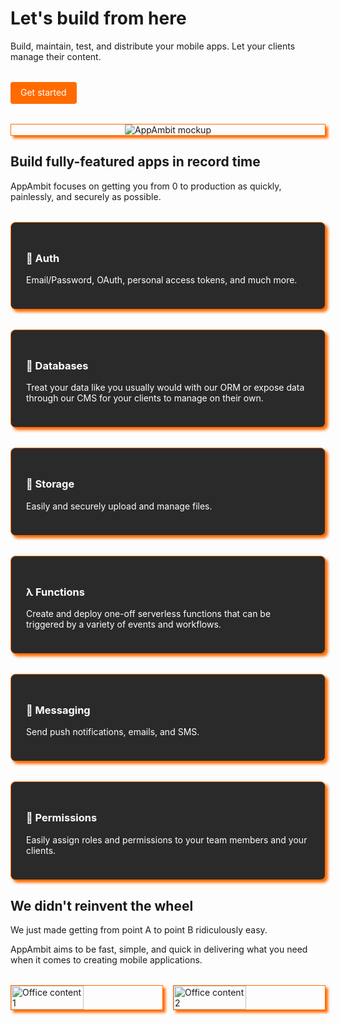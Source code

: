 # Let's build from here

Build, maintain, test, and distribute your mobile apps. Let your clients manage their content.

<div class="cta-buttons">
  <a href="#" class="btn btn-primary">Get started</a>
  <a href="#" class="btn btn-secondary">Log in</a>
</div>

<div class="hero-image">
  <img src="https://sjc.microlink.io/nWvJouXQ2KX8-kmrWJPtgMicUJW_-Ax8rPygm5dkdZLYo0HUacMuw6YiOpSuEqicSPWuUFOmfM0XKQB8G7CBBA.jpeg" alt="AppAmbit mockup" class="mockup">
</div>

## Build fully-featured apps in record time

AppAmbit focuses on getting you from 0 to production as quickly, painlessly, and securely as possible.

<div class="features-grid">
  <div class="feature">
    <h3>🔐 Auth</h3>
    <p>Email/Password, OAuth, personal access tokens, and much more.</p>
  </div>
  <div class="feature">
    <h3>💾 Databases</h3>
    <p>Treat your data like you usually would with our ORM or expose data through our CMS for your clients to manage on their own.</p>
  </div>
  <div class="feature">
    <h3>📁 Storage</h3>
    <p>Easily and securely upload and manage files.</p>
  </div>
  <div class="feature">
    <h3>λ Functions</h3>
    <p>Create and deploy one-off serverless functions that can be triggered by a variety of events and workflows.</p>
  </div>
  <div class="feature">
    <h3>📨 Messaging</h3>
    <p>Send push notifications, emails, and SMS.</p>
  </div>
  <div class="feature">
    <h3>🔑 Permissions</h3>
    <p>Easily assign roles and permissions to your team members and your clients.</p>
  </div>
</div>

## We didn't reinvent the wheel

We just made getting from point A to point B ridiculously easy.

AppAmbit aims to be fast, simple, and quick in delivering what you need when it comes to creating mobile applications.

<div class="office-images">
  <img src="https://sjc.microlink.io/nWvJouXQ2KX8-kmrWJPtgMicUJW_-Ax8rPygm5dkdZLYo0HUacMuw6YiOpSuEqicSPWuUFOmfM0XKQB8G7CBBA.jpeg" alt="Office content 1" class="office-image">
  <img src="https://sjc.microlink.io/nWvJouXQ2KX8-kmrWJPtgMicUJW_-Ax8rPygm5dkdZLYo0HUacMuw6YiOpSuEqicSPWuUFOmfM0XKQB8G7CBBA.jpeg" alt="Office content 2" class="office-image">
</div>

<style>
.md-typeset h1, 
.md-typeset h2,
.md-typeset h3 {
  color: #ffffff;
}

.header {
  display: flex;
  justify-content: space-between;
  align-items: center;
  padding: 1rem;
  background-color: #1a1a1a;
}

.logo {
  height: 40px;
}

nav {
  display: flex;
  gap: 1rem;
}

.nav-link {
  color: #ffffff;
  text-decoration: none;
}

.btn {
  padding: 0.5rem 1rem;
  border-radius: 4px;
  text-decoration: none;
  display: inline-block;
}

.btn-primary {
  background-color: #ff6b00;
  color: #ffffff !important;
}

.btn-secondary {
  background-color: transparent;
  color: #ffffff !important;
  border: 1px solid #ffffff;
}



.cta-buttons {
  display: flex;
  gap: 1rem;
  margin-top: 2rem;
}

.hero-image {
  border:1px solid #FF6B00;
  box-shadow: 4px 4px 4px #FF6B00;
  margin-top: 2rem;
  text-align: center;
}

.mockup {
  max-width: 100%;
  height: auto;
}

.features-grid {
  display: grid;
  grid-template-columns: repeat(auto-fit, minmax(250px, 1fr));
  gap: 2rem;
  margin-top: 2rem;
  
}

.feature {
  background-color: #2a2a2a;
  color: #ffffff;
  padding: 1.5rem;
  border-radius: 8px;
   border:1px solid #FF6B00;
  box-shadow: 4px 4px 4px #FF6B00;
}

.office-images {
  display: flex;
  justify-content: space-between;
  margin-top: 2rem;
  
}

.office-image {
  width: 48%;
  height: auto;
   border:1px solid #FF6B00;
  box-shadow: 4px 4px 4px #FF6B00;
}

</style>